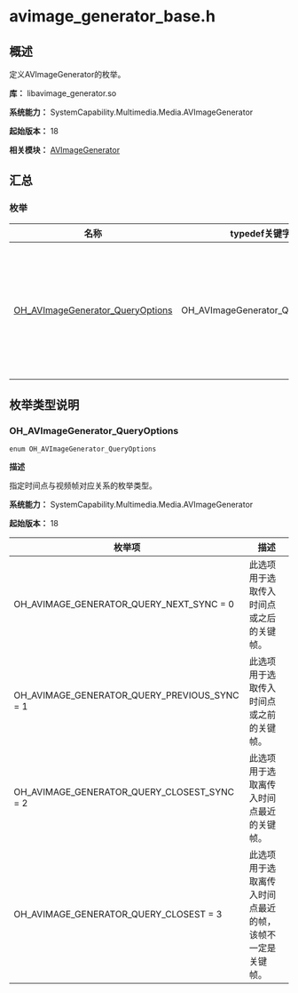 # avimage_generator_base.h

## 概述

定义AVImageGenerator的枚举。

**库：** libavimage_generator.so

**系统能力：** SystemCapability.Multimedia.Media.AVImageGenerator

**起始版本：** 18

**相关模块：** [AVImageGenerator](capi-avimagegenerator.md)

## 汇总

### 枚举

| 名称 | typedef关键字 | 描述 |
| -- | -- | -- |
| [OH_AVImageGenerator_QueryOptions](#oh_avimagegenerator_queryoptions) | OH_AVImageGenerator_QueryOptions | 指定时间点与视频帧对应关系的枚举类型。 |

## 枚举类型说明

### OH_AVImageGenerator_QueryOptions

```
enum OH_AVImageGenerator_QueryOptions
```

**描述**

指定时间点与视频帧对应关系的枚举类型。

**系统能力：** SystemCapability.Multimedia.Media.AVImageGenerator

**起始版本：** 18

| 枚举项 | 描述 |
| -- | -- |
| OH_AVIMAGE_GENERATOR_QUERY_NEXT_SYNC = 0 | 此选项用于选取传入时间点或之后的关键帧。 |
| OH_AVIMAGE_GENERATOR_QUERY_PREVIOUS_SYNC = 1 | 此选项用于选取传入时间点或之前的关键帧。 |
| OH_AVIMAGE_GENERATOR_QUERY_CLOSEST_SYNC = 2 | 此选项用于选取离传入时间点最近的关键帧。 |
| OH_AVIMAGE_GENERATOR_QUERY_CLOSEST = 3 | 此选项用于选取离传入时间点最近的帧，该帧不一定是关键帧。 |
